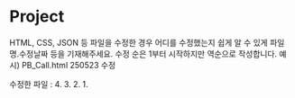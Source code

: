 # Project

HTML, CSS, JSON 등 파일을 수정한 경우 어디를 수정했는지 쉽게 알 수 있게 파일명.수정날짜 등을 기재해주세요.
수정 순은 1부터 시작하지만 역순으로 작성합니다.
예시) PB_Call.html 250523 수정

수정한 파일 :
4.
3.
2.
1. 
